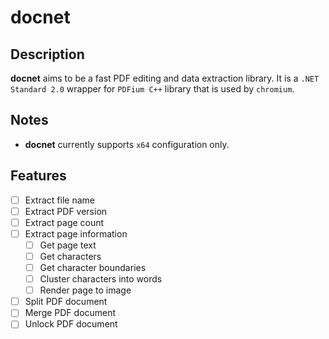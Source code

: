 # docnet

## Description

**docnet** aims to be a fast PDF editing and data extraction library. It is a `.NET Standard 2.0` wrapper for `PDFium C++` library that is used by `chromium`.

## Notes

* **docnet** currently supports `x64` configuration only.

## Features

- [ ] Extract file name
- [ ] Extract PDF version
- [ ] Extract page count
- [ ] Extract page information
   - [ ] Get page text
   - [ ] Get characters
   - [ ] Get character boundaries
   - [ ] Cluster characters into words
   - [ ] Render page to image
- [ ] Split PDF document
- [ ] Merge PDF document
- [ ] Unlock PDF document